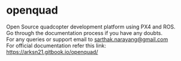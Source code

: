# openquad
Open Source quadcopter development platform using PX4 and ROS.<br/>
Go through the documentation process if you have any doubts.<br/>
For any queries or support email to sarthak.narayang@gmail.com<br/>
For official documentation refer this link: https://arksn21.gitbook.io/openquad/


